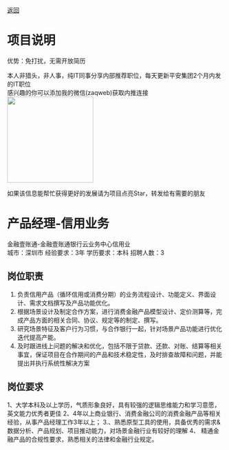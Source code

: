 [返回](../../)

# 项目说明

优势：免打扰，无需开放简历

本人非猎头，非人事，纯IT同事分享内部推荐职位，每天更新平安集团2个月内发的IT职位  
感兴趣的你可以添加我的微信(zaqweb)获取内推连接  
<img src="https://github.com/zaqweb/PA-IT-JOBS/blob/master/WechatICode.jpeg"  height="200" width="200">

如果该信息能帮忙获得更好的发展请为项目点亮Star，转发给有需要的朋友

# 产品经理-信用业务
金融壹账通-金融壹账通银行云业务中心信用业  
城市：深圳市 经验要求：3年 学历要求：本科  招聘人数：3

## 岗位职责
1. 负责信用产品（循环信用或消费分期）的业务流程设计、功能定义、界面设计、需求文档撰写及产品功能优化。
2. 根据场景设计及制定合作方案，进行消费金融产品模型设计、定价测算等，完成产品方面的相关合同、协议、规定等的制定、撰写。
3. 研究场景特征及客户行为习惯，与合作银行一起，针对场景产品功能进行优化迭代提高产能。
4. 及时跟进线上问题的解决和优化，包括不限于贷款、还款、对账、结算等相关事宜，保证项目在合作期间的产品和技术稳定性，及时排查故障和问题，并能提出并执行系统性解决方案

## 岗位要求
1、大学本科及以上学历，气质形象良好，具有较强的逻辑思维能力和学习意愿，英文能力优秀者更佳
2、4年以上商业银行、消费金融公司的消费金融产品等相关经验，从事产品经理工作3年以上；
3.、熟悉原型工具的使用，具备优秀的需求&数据分析、产品规划、项目推动能力，对场景金融行业有较好的理解
4、 精通金融产品的合规性要求，熟悉相关的法律和金融行业规定。




